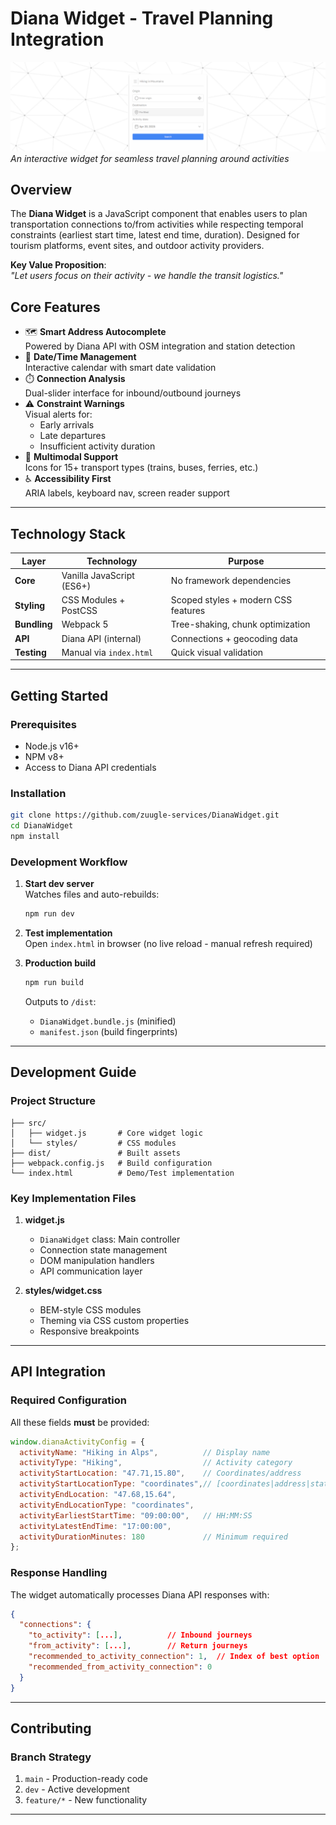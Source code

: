 # Diana Widget - Travel Planning Integration

![Diana Widget Preview](./preview.png)
*An interactive widget for seamless travel planning around activities*

## Overview

The **Diana Widget** is a JavaScript component that enables users to plan transportation connections to/from activities while respecting temporal constraints (earliest start time, latest end time, duration). Designed for tourism platforms, event sites, and outdoor activity providers.

**Key Value Proposition**:  
_"Let users focus on their activity - we handle the transit logistics."_

## Core Features

- 🗺️ **Smart Address Autocomplete**  
  Powered by Diana API with OSM integration and station detection
- 📅 **Date/Time Management**  
  Interactive calendar with smart date validation
- ⏱️ **Connection Analysis**  
  Dual-slider interface for inbound/outbound journeys
- ⚠️ **Constraint Warnings**  
  Visual alerts for:
  - Early arrivals
  - Late departures
  - Insufficient activity duration
- 🚆 **Multimodal Support**  
  Icons for 15+ transport types (trains, buses, ferries, etc.)
- ♿ **Accessibility First**  
  ARIA labels, keyboard nav, screen reader support

---

## Technology Stack

| Layer              | Technology                          | Purpose                                  |
|--------------------|-------------------------------------|------------------------------------------|
| **Core**           | Vanilla JavaScript (ES6+)           | No framework dependencies                |
| **Styling**        | CSS Modules + PostCSS               | Scoped styles + modern CSS features      |
| **Bundling**       | Webpack 5                           | Tree-shaking, chunk optimization         |
| **API**            | Diana API (internal)                | Connections + geocoding data             |
| **Testing**        | Manual via `index.html`             | Quick visual validation                  |

---

## Getting Started

### Prerequisites
- Node.js v16+
- NPM v8+
- Access to Diana API credentials

### Installation
```bash
git clone https://github.com/zuugle-services/DianaWidget.git
cd DianaWidget
npm install
```

### Development Workflow

1. **Start dev server**  
   Watches files and auto-rebuilds:
   ```bash
   npm run dev
   ```

2. **Test implementation**  
   Open `index.html` in browser (no live reload - manual refresh required)

3. **Production build**  
   ```bash
   npm run build
   ```
   Outputs to `/dist`:
   - `DianaWidget.bundle.js` (minified)
   - `manifest.json` (build fingerprints)

---

## Development Guide

### Project Structure

```
├── src/
│   ├── widget.js       # Core widget logic
│   └── styles/         # CSS modules
├── dist/               # Built assets
├── webpack.config.js   # Build configuration
└── index.html          # Demo/Test implementation
```

### Key Implementation Files

1. **widget.js**  
   - `DianaWidget` class: Main controller
   - Connection state management
   - DOM manipulation handlers
   - API communication layer

2. **styles/widget.css**  
   - BEM-style CSS modules
   - Theming via CSS custom properties
   - Responsive breakpoints

---
<!--
## Deployment (Pseudo-CDN)

To deploy to company webserver:

1. Build production bundle:
   ```bash
   npm run build
   ```

2. Upload these files to `/public/widget` on webserver:
   - `DianaWidget.bundle.js`
   - Any updated CSS assets

3. Integration snippet for users:
   ```html
   <div id="dianaWidgetContainer"></div>
   <script>
     window.dianaActivityConfig = {
       activityName: "Your Activity",
       activityType: "Museum Visit",
       activityStartLocation: "47.715575,15.804045",
       /* ... other required configs ... */
     };
   </script>
   <script src="https://cdn.yourcompany.com/widget/DianaWidget.bundle.js"></script>
   ```
---
-->

## API Integration

### Required Configuration

All these fields **must** be provided:

```javascript
window.dianaActivityConfig = {
  activityName: "Hiking in Alps",          // Display name
  activityType: "Hiking",                  // Activity category
  activityStartLocation: "47.71,15.80",    // Coordinates/address
  activityStartLocationType: "coordinates",// [coordinates|address|station]
  activityEndLocation: "47.68,15.64", 
  activityEndLocationType: "coordinates",
  activityEarliestStartTime: "09:00:00",   // HH:MM:SS
  activityLatestEndTime: "17:00:00",
  activityDurationMinutes: 180             // Minimum required
};
```

### Response Handling

The widget automatically processes Diana API responses with:

```json
{
  "connections": {
    "to_activity": [...],          // Inbound journeys
    "from_activity": [...],        // Return journeys
    "recommended_to_activity_connection": 1,  // Index of best option
    "recommended_from_activity_connection": 0
  }
}
```

---

## Contributing

### Branch Strategy

1. `main` - Production-ready code
2. `dev` - Active development
3. `feature/*` - New functionality

---